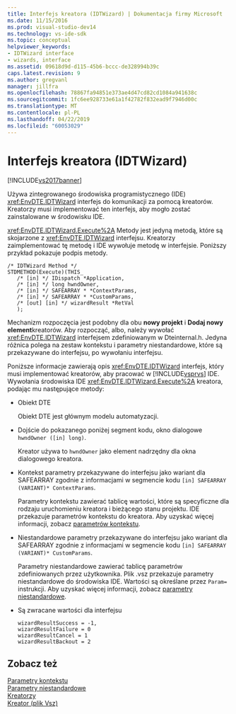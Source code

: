 ```yaml
---
title: Interfejs kreatora (IDTWizard) | Dokumentacja firmy Microsoft
ms.date: 11/15/2016
ms.prod: visual-studio-dev14
ms.technology: vs-ide-sdk
ms.topic: conceptual
helpviewer_keywords:
- IDTWizard interface
- wizards, interface
ms.assetid: 09618d9d-d115-45b6-bccc-de328994b39c
caps.latest.revision: 9
ms.author: gregvanl
manager: jillfra
ms.openlocfilehash: 78867fa94851e373ae4d47cd82cd1084a941638c
ms.sourcegitcommit: 1fc6ee928733e61a1f42782f832ead9f7946d00c
ms.translationtype: MT
ms.contentlocale: pl-PL
ms.lasthandoff: 04/22/2019
ms.locfileid: "60053029"
---
```

# <a name="wizard-interface-idtwizard"></a>Interfejs kreatora (IDTWizard)
[!INCLUDE[vs2017banner](../../includes/vs2017banner.md)]

Używa zintegrowanego środowiska programistycznego (IDE) <xref:EnvDTE.IDTWizard> interfejs do komunikacji za pomocą kreatorów. Kreatorzy musi implementować ten interfejs, aby mogło zostać zainstalowane w środowisku IDE.  
  
 <xref:EnvDTE.IDTWizard.Execute%2A> Metody jest jedyną metodą, które są skojarzone z <xref:EnvDTE.IDTWizard> interfejsu. Kreatorzy zaimplementować tę metodę i IDE wywołuje metodę w interfejsie. Poniższy przykład pokazuje podpis metody.  
  
```  
/* IDTWizard Method */  
STDMETHOD(Execute)(THIS_  
   /* [in] */ IDispatch *Application,  
   /* [in] */ long hwndOwner,  
   /* [in] */ SAFEARRAY * *ContextParams,  
   /* [in] */ SAFEARRAY * *CustomParams,  
   /* [out] [in] */ wizardResult *RetVal  
   );  
```  
  
 Mechanizm rozpoczęcia jest podobny dla obu **nowy projekt** i **Dodaj nowy element**kreatorów. Aby rozpocząć, albo, należy wywołać <xref:EnvDTE.IDTWizard> interfejsem zdefiniowanym w Dteinternal.h. Jedyna różnica polega na zestaw kontekstu i parametry niestandardowe, które są przekazywane do interfejsu, po wywołaniu interfejsu.  
  
 Poniższe informacje zawierają opis <xref:EnvDTE.IDTWizard> interfejs, który musi implementować kreatorów, aby pracować w [!INCLUDE[vsprvs](../../includes/vsprvs-md.md)] IDE. Wywołania środowiska IDE <xref:EnvDTE.IDTWizard.Execute%2A> kreatora, podając mu następujące metody:  
  
- Obiekt DTE  
  
     Obiekt DTE jest głównym modelu automatyzacji.  
  
- Dojście do pokazanego poniżej segment kodu, okno dialogowe `hwndOwner ([in] long)`.  
  
     Kreator używa to `hwndOwner` jako element nadrzędny dla okna dialogowego kreatora.  
  
- Kontekst parametry przekazywane do interfejsu jako wariant dla SAFEARRAY zgodnie z informacjami w segmencie kodu `[in] SAFEARRAY (VARIANT)* ContextParams`.  
  
     Parametry kontekstu zawierać tablicę wartości, które są specyficzne dla rodzaju uruchomieniu kreatora i bieżącego stanu projektu. IDE przekazuje parametrów kontekstu do kreatora. Aby uzyskać więcej informacji, zobacz [parametrów kontekstu](../../extensibility/internals/context-parameters.md).  
  
- Niestandardowe parametry przekazywane do interfejsu jako wariant dla SAFEARRAY zgodnie z informacjami w segmencie kodu `[in] SAFEARRAY (VARIANT)* CustomParams`.  
  
     Parametry niestandardowe zawierać tablicę parametrów zdefiniowanych przez użytkownika. Plik .vsz przekazuje parametry niestandardowe do środowiska IDE. Wartości są określane przez `Param=` instrukcji. Aby uzyskać więcej informacji, zobacz [parametry niestandardowe](../../extensibility/internals/custom-parameters.md).  
  
- Są zwracane wartości dla interfejsu  
  
    ```  
    wizardResultSuccess = -1,  
    wizardResultFailure = 0  
    wizardResultCancel = 1  
    wizardResultBackout = 2  
    ```  
  
## <a name="see-also"></a>Zobacz też  
 [Parametry kontekstu](../../extensibility/internals/context-parameters.md)   
 [Parametry niestandardowe](../../extensibility/internals/custom-parameters.md)   
 [Kreatorzy](../../extensibility/internals/wizards.md)   
 [Kreator (plik Vsz)](../../extensibility/internals/wizard-dot-vsz-file.md)

